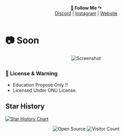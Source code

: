 <p align='center'>
  <b>📌 Follow Me ↷</b><br>  
  <a href="https://discord.com/users/994296793070325771">Discord</a> |
  <a href="https://instagram.com/lonely.ida">Instagram</a> |
  <a href="https://0x1.social/">Website</a><br><br>
</p>



# 📷 Soon

<p align="center">
   <img src="https://github.com/user-attachments/assets/1a0821c4-15d9-4b3e-b1e8-0dcb15045ac8" alt="Screenshot">
</p>


##

### 📜 License & Warning

- Education Propose Only !!
- Licensed Under GNU License.

## Star History

<a href="https://star-history.com/#LeetIDA/Ez-Ban&Date">
 <picture>
   <source media="(prefers-color-scheme: dark)" srcset="https://api.star-history.com/svg?repos=LeetIDA/Ez-Ban&type=Date&theme=dark" />
   <source media="(prefers-color-scheme: light)" srcset="https://api.star-history.com/svg?repos=LeetIDA/Ez-Ban&type=Date" />
   <img alt="Star History Chart" src="https://api.star-history.com/svg?repos=LeetIDA/Ez-Ban&type=Date" />
 </picture>
</a>

<p align="center">
  <img src="https://badges.frapsoft.com/os/v3/open-source.svg?v=103" alt="Open Source">
  <img src="https://visitor-badge.laobi.icu/badge?page_id=LeetIDA.Ez-Ban" alt="Visitor Count">
</p>
